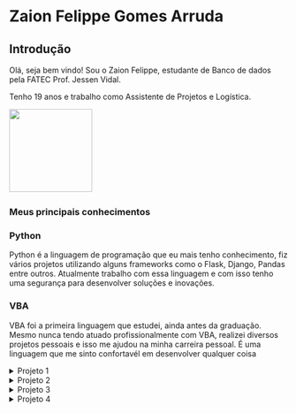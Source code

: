   # Zaion Felippe Gomes Arruda
  
  ## Introdução
  
  Olá, seja bem vindo! Sou o Zaion Felippe, estudante de Banco de dados pela FATEC Prof. Jessen Vidal. 
  
  Tenho 19 anos e trabalho como Assistente de Projetos e Logística. <br/>
  
  <img src="https://avatars.githubusercontent.com/u/81268185?v=4" height="150" width="150"/>
  
  ### Meus principais conhecimentos
  
  ### Python
  
  Python é a linguagem de programação que eu mais tenho conhecimento, fiz vários projetos utilizando alguns frameworks como o Flask, Django, Pandas entre outros.
  Atualmente trabalho com essa linguagem e com isso tenho uma segurança para desenvolver soluções e inovações.
  
  ### VBA 
  
  VBA foi a primeira linguagem que estudei, ainda antes da graduação. Mesmo nunca tendo atuado profissionalmente com VBA, realizei diversos projetos pessoais
  e isso me ajudou na minha carreira pessoal. É uma linguagem que me sinto confortavél em desenvolver qualquer coisa
  
  <details>
  
  <summary>Projeto 1</summary>
  
  # Projeto 1: 1º Semestre de 2021
  
  ### Parceiro Acadêmico
  FATEC São José dos Campos - Prof. Jessen Vidal
  
  ### Descrição do Projeto
  
Este projeto tem como objetivo criar um assistente virtual financeiro para ajudar pessoas a gerenciar melhor suas finanças pessoais. O assistente virtual será capaz de se comunicar com o usuário por meio de comandos de voz ou texto, e terá acesso a informações financeiras do usuário, como contas bancárias, cartões de crédito e investimentos.
  
  ### Tecnologias adotadas na solução
  ### <img src="https://github.com/devicons/devicon/blob/master/icons/python/python-original.svg" width="40" height="40"/> Python 
  Neste projeto de assistente virtual financeiro, a tecnologia Python foi utilizada como linguagem de programação para a criação do software. Python é uma linguagem de programação de alto nível, com sintaxe simples e de fácil leitura, que é amplamente utilizada no desenvolvimento de soluções tecnológicas. É uma escolha popular para desenvolvimento de assistentes virtuais, pois tem uma grande variedade de bibliotecas disponíveis para processamento de linguagem natural, reconhecimento de voz, acesso a APIs de serviços financeiros, dentre outras funcionalidades.
  
  ### Contribuições Pessoais
  O método de perfil de investidor é uma técnica usada no mercado financeiro para classificar investidores de acordo com seu apetite ao risco. Para o projeto do assistente virtual financeiro, desenvolvi uma abordagem para determinar o perfil de investidor do usuário com base em perguntas-chave que ajudam a avaliar o grau de aversão ou tolerância ao risco de cada indivíduo.

Essa abordagem foi implementada no código Python do assistente virtual financeiro, permitindo que o sistema avalie as respostas do usuário às perguntas e determine o perfil de investidor correspondente. Com base nessa informação, o assistente virtual pode fornecer sugestões de investimento adequadas ao perfil de risco do usuário e seus objetivos financeiros

<details>
	
<summary>Descobrindo seu perfil</summary>

```py

def perfil():
    result = 0
    sai_som('Você já fez sua reserva de emergência? ')
    p1 = str(input('')).upper()

    sai_som('Aceitaria riscos para maximizar ganhos? ')
    p2 = str(input('')).upper()

    sai_som('Tem a meta de guardar dinheiro para um futuro a longo prazo, como aposentadoria? ')
    p3 = str(input('')).upper()

    sai_som('Você tem experiência ou formação no mercado financeiro? ')
    p4 = str(input('')).upper()

    sai_som('Você já investe ou investiu nos últimos meses? ')
    p5 = str(input('')).upper()

    sai_som('Você conseguiria destinar de 10% a 15% do seu salario a investimentos? ')
    p6 = str(input('')).upper()


    if p1 == 'SIM':
        result +=2
    else:
        result +=1
    if p2 == 'SIM':
        result +=2
    else:
        result +=1
    if p3 == 'SIM':
        result +=2
    else:
        result +=1
    if p4 == 'SIM':
        result +=2
    else:
        result +=1
    if p5 == 'SIM':
        result +=2
    else:
        result +=1
    if p6 == 'SIM':
        result +=2
    else:
        result +=1


    if result <8:
        sai_som(f'Você é um investidor Iniciante pois sua pontuação foi de {result} pontos!')
    if result >= 8 and result <10:
        sai_som(f'Você é um investidor Pleno pois sua pontuação foi de {result} pontos!')
    if result >= 10:
        sai_som(f'Você é um investidor Experiente pois sua pontuação foi de {result} pontos!')

 ```
        
</details>

O usuário pode fornecer ao assistente virtual o ticker da empresa desejada e, com base nessas informações, o sistema irá buscar o código de ação correspondente.
Com essa funcionalidade, o usuário pode acessar facilmente informações atualizadas sobre empresas que deseja investir, tornando mais fácil e rápido tomar decisões financeiras informadas.

<details>

<summary>Buscando código de ação</summary>

  ```py
	def codigo():
	    sai_som('De qual empresa deseja saber o código de ação? ')
	    cod_acao = str(input('')).upper()

	    #Imprimi o valor e printa o código de ação
	    if cod_acao == ('NETFLIX'):
		sai_som('O código de ação dessa empresa é: NFLX34')

	    elif cod_acao == ('ITAU'):
		sai_som('O código de ação dessa empresa é: ITUB3F')

	    elif cod_acao == ('VALE'):
		sai_som('O código de ação dessa empresa é: VALE5')

	    elif cod_acao == ('PETROBRAS'):
		sai_som('O código de ação dessa empresa é: PETR4F')

	    elif cod_acao == ('FACEBOOK'):
		sai_som('O código de ação dessa empresa é: FB')
  ```
</details>
  
 ## Aprendizados Efetivos HS
 Eu aprendi a desenvolver em Python utilizando APIs, o que me permitiu criar soluções tecnológicas que interagem com serviços externos de maneira eficiente e confiável. API (Interface de Programação de Aplicativos) é um conjunto de rotinas, protocolos e ferramentas para construir software e aplicações que interagem com outros serviços. É uma maneira eficaz de integrar diferentes sistemas e plataformas, permitindo que desenvolvedores possam construir soluções tecnológicas complexas de maneira mais simples. Durante o meu aprendizado, tive a oportunidade de trabalhar com APIs disponíveis na web, como APIs de serviços financeiros, APIs de serviços de redes sociais, dentre outras. Aprendi a usar bibliotecas Python, como requests e urllib, para fazer requisições HTTP às APIs, processar as respostas e extrair as informações relevantes.Ao trabalhar com APIs em Python, pude desenvolver projetos que se beneficiam da integração com serviços externos, como por exemplo, o assistente virtual financeiro que descrevemos anteriormente. Foi possível acessar informações atualizadas de serviços financeiros, como cotações de ações e índices, e incorporá-las ao sistema do assistente virtual para fornecer recomendações personalizadas ao usuário.
A capacidade de integrar diferentes serviços em uma solução tecnológica é uma habilidade valiosa para qualquer desenvolvedor, e o conhecimento em Python e APIs é uma combinação poderosa para o desenvolvimento de soluções inovadoras e eficientes.

</details>

<details>

<summary>Projeto 2</summary>

  # Projeto 2: 2º Semestre de 2021
  
  ### Parceiro Acadêmico
  Necto Systems
  
   ### Descrição do Projeto
 A aplicação em questão tem como objetivo principal coletar métricas de um ou mais Sistemas Gerenciadores de Banco de Dados remotos, em intervalos regulares de tempo. Essas métricas incluem informações relevantes para o gerenciamento e manutenção desses sistemas, como por exemplo, uso de CPU, uso de memória, número de conexões, tempo de resposta, entre outras.

Ao coletar essas informações de forma periódica, a aplicação permite que o usuário tenha acesso a uma série histórica de dados, que pode ser utilizada para identificar padrões de uso, detectar problemas e avaliar o desempenho dos SGBDs ao longo do tempo. Com base nessas informações, o usuário poderá tomar decisões quanto à necessidade de manutenções, balanceamento e aumento de capacidade, bem como melhorias na infraestrutura (servidores), de forma a garantir a disponibilidade e a eficiência dos sistemas gerenciados pelo SGBD.

### Tecnologias adotadas na solução
### <img src="https://github.com/devicons/devicon/blob/master/icons/java/java-original.svg" width="40" height="40"/> Java  
	
Java é uma linguagem de programação amplamente utilizada no desenvolvimento de aplicativos corporativos. Uma das suas principais vantagens é a portabilidade, ou seja, o código escrito em Java pode ser executado em diferentes plataformas sem a necessidade de adaptações significativas.

Na aplicação em questão, a escolha da linguagem Java pode ter sido motivada por várias razões. Uma delas é a sua ampla disponibilidade de bibliotecas e frameworks para o desenvolvimento de aplicativos de coleta de dados e análise de métricas, o que pode ter acelerado o processo de desenvolvimento da aplicação.
 
### <img src="https://github.com/devicons/devicon/blob/master/icons/postgresql/postgresql-original.svg" width="40" height="40"/> PostgreSQL
	
a tecnologia PostgreSQL foi utilizada como o sistema gerenciador de banco de dados para armazenar e gerenciar as métricas coletadas pelos servidores remotos. O PostgreSQL é uma opção popular e avançada de sistema de gerenciamento de banco de dados relacional de código aberto, que oferece recursos avançados, incluindo suporte a SQL avançado, extensibilidade, replicação, transações e integridade referencial.

 ### Contribuições Pessoais
Responsável por desenvolver consultas SQL que permitiu a exibição do tamanho das tabelas e do banco de dados na aplicação. Esses itens foi identificado como uma das principais do projeto, ou seja, uma necessidade importante a ser atendida para a efetividade da ferramenta.

Por meio da sua consulta, os usuários da aplicação puderam obter informações precisas sobre o tamanho de cada tabela individualmente, permitindo uma melhor gestão do espaço em disco utilizado pelo sistema de gerenciamento de banco de dados.

<details>

<summary>Consulta SQL para retornar o tamanho da tabela</summary>

```

	String sql = "SELECT esquema, tabela,\r\n"
		+ "       pg_size_pretty(pg_relation_size(esq_tab)) AS tamanho,\r\n"
		+ "       pg_size_pretty(pg_total_relation_size(esq_tab)) AS tamanho_total\r\n"
		+ "  FROM (SELECT tablename AS tabela,\r\n"
		+ "               schemaname AS esquema,\r\n"
		+ "               schemaname||'.'||tablename AS esq_tab\r\n"
		+ "          FROM pg_catalog.pg_tables\r\n"
		+ "         WHERE schemaname NOT\r\n"
		+ "            IN ('pg_catalog', 'information_schema', 'pg_toast') ) AS x\r\n"
		+ " ORDER BY pg_total_relation_size(esq_tab) DESC;";
		
```
</details>

<details>

<summary>Consulta para retornar o tamanhao do banco de dados</summary>

	String sql = "SELECT pg_database.datname, pg_size_pretty(pg_database_size(pg_database.datname)) AS size FROM pg_database;";

</details>

## Aprendizados Efetivos HS
Durante o desenvolvimento do projeto, tive a oportunidade de aprender a utilizar um sistema de gerenciamento de banco de dados (SGBDs), a fim de coletar e manipular informações para a geração de séries históricas e métricas importantes para os usuários da aplicação.
Com essa experiência, aprimorei minhas habilidades em manipulação de dados em ambiente de banco de dados, desenvolvendo consultas SQL e outros comandos para obter informações específicas e relevantes. Além disso, também tive a oportunidade de conhecer ferramentas de gerenciamento de banco de dados, como o PostgreSQL, e aprender a utilizá-las de maneira efetiva. Com isso contribui para o desenvolvimento da aplicação, criando consultas e rotinas que permitiram a coleta de métricas importantes, tais como o tamanho das tabelas e do banco de dados
 
</details>

<details>

<summary>Projeto 3</summary>

  # Projeto 3: 3º Semestre de 2022
  
  ### Parceiro Acadêmico
  MidAll LTDA
  
  ### Descrição do Projeto
  
  A ideia é criar um mini motor de regras com uma interface onde as regras das promoções possam ser cadastradas e aplicadas no momento que os itens forem para o     
  carrinho de compras. Alguns exemplos de mecânicas: compre 2 produtos e tenha 10% de desconto. Na compra de 2 produtos, ganhe mais 1. Na compra de 3 produtos, 
  ganhe 50% de desconto no item de menor valor.
  
  ### Tecnologias adotadas na solução
  
  ### <img src="https://github.com/devicons/devicon/blob/master/icons/spring/spring-original.svg" width="40" height="40"/> Spring boot
  O funcionamento do e-commerce foi construído utilizando o Spring Boot.
  O Spring Boot é um framework Java open source que tem como objetivo facilitar esse processo em aplicações Java. Consequentemente, ele traz mais agilidade para o 
  processo de desenvolvimento, uma vez que devs conseguem reduzir o tempo gasto com as configurações iniciais.
  
  ### <img src="https://github.com/devicons/devicon/blob/master/icons/angularjs/angularjs-original.svg" width="40" height="40"/> Angular
  Para visualização da aplicação foi utilizado Angular.
  Angular é uma plataforma e framework para construção da interface de aplicações usando HTML, CSS e, principalmente, JavaScript, criada pelos desenvolvedores da 
  Google. Ele possui alguns elementos básicos que tornam essa construção interessante.
  
  ### <img src="https://github.com/devicons/devicon/blob/master/icons/sqlite/sqlite-original.svg" width="40" height="40"/> SQLite
  Para persistências dos dados foi utilizado o SQLite.
  SQLite é uma biblioteca em linguagem C que implementa um banco de dados SQL embutido. Programas que usam a biblioteca SQLite podem ter acesso a banco de dados SQL 
  sem executar um processo SGBD separado
  
  ### Contribuições Pessoais 
  
  Responsável por realizar integração do back-end com o front-end, enviando e recebendo requisções entre eles e criando as telas para melhor UX do cliente. 
  
  Por padrão do angular, utilizei o Observable para lidar com a variedade de operações assíncronas, chamando o módulo HTTP para com solicitações e respostas AJAX.
  Com um construtor utilizando dos métodos do HttpClient para inserir um novo cadastro de produto. Para a construnção utilizei o  Observable. No cadastro do  
  produto era necessário passar alguns parâmetros, como o disconto, nome, preço, descrição e informar a categoria do produto.
  
<details>

<summary>Observable</summary>

  ```js

  export class ProductsService {

  constructor(private http : HttpClient) { }

  insert( product : Product) : Observable<Product>{
    let obj = {
      "discount" : product.discount,
      "name" : product.name,
      "price" : product.price,
      "description" : product.description,
      "categories" : [
          {
              "id": product.categories
          }
      ]

    }
    return this.http.post<Product>('http://localhost:8080/products', obj)

  }
  }

  ```
  
</details>

<details>

<summary>Tela de cadastro de produtos</summary>

 <img src="https://github.com/ZaionKun/Bertoti_PP/blob/main/metodologiaPCT/img/products.png" width="600" height="300"/>
 
 Esta tela foi desenvolvida para permitir o registro de novos produtos no sistema. Nela, é possível preencher informações como nome, descrição, categoria e preço facilitando a inclusão e gerenciamento de novos itens no sistema.

</details>

<details>

<summary>Tela de listagem de produtos</summary>

 <img src="https://github.com/ZaionKun/Bertoti_PP/blob/main/metodologiaPCT/img/list_products.png" width="600" height="300"/>
 
 Com a finalidade de agilizar o gerenciamento dos produtos no sistema, implementei uma tela de listagem que possibilita a adição de promoções, a edição e exclusão  dos produtos cadastrados.

</details>

<details>

<summary>Tela de promoção</summary>

 <img src="https://github.com/ZaionKun/Bertoti_PP/blob/main/metodologiaPCT/img/promotion.png" width="600" height="300"/>
 
 Tendo os produtos, era necessário ter a opção para inserir uma promoção neles, dando alguns tipos de promoções 

</details>

<details>

<summary>Tela de carrinho de compras</summary>

 <img src="https://github.com/ZaionKun/Bertoti_PP/blob/main/metodologiaPCT/img/carrinho%20de%20compras.png" width="600" height="300"/>
 
Desenvolvi uma tela para refletir no carrinho de compras do usuário os produtos registrados juntamente com suas promoções, visando uma melhor experiência de compra

</details>
  
O processo de estudo e implementação do código em testes práticos necessitou de consultas à documentação oficial do Angular. Em poucas semanas, a implementação foi finalizada, realizando as etapas explicadas nos capítulos anteriores.

  ## Aprendizados Efetivos HS
  
  Neste projeto aprendi a mexer com Angular, consultando a documentação oficial da tecnologia consegui desenvolver o front-end do projeto. Com isso consegui           distinguir a velocidade de profundidade e velocidade em diferentes métodos de pesquisa e estudo. Diversos tutoriais estão disponíveis ensinando a realizar grande   partes das etapas de projetos deste tipo, e estes conteúdos possuem sua importância. Entretanto, a consulta na documentação das tecnologias se mostrou muito mais   completa, rápida e confiável do que qualquer fonte terceira. Experiência e aprendizado valiosos até hoje.
  Aprendi mais sobre arquitetura de software. Foi a primeira vez em que trabalhei de fato com uma aplicação frontend separada dos serviços chamados de "backend".     Por conta desta experiência, fui inserido a um novo nível de exigência para a contrução de um sistema web, tendo que me preocupar com o formato e conteúdo           específico das requisições possíveis de entrada no serviço desenvolvido.

  - Criação de API que se provê serviços e se comunica com outros aplicações: sei fazer com autonomia

  - Desenvolvimento de scripts em Angular: sei fazer com autonomia 
  
 </details>
 
<details>

<summary>Projeto 4</summary>

  # Projeto 4: 4º Semestre de 2022
  
 ### Parceiro Acadêmico
  Subiter
  
 ### Descrição do Projeto
 
 Temos um desafio de sincronização dos dados administrativos, financeiros e operacionais referentes aos serviços prestados pela empresa. A falta de organização dos    	dados acarreta lentidão para atender chamados, e confusão na interpretação dos indicadores comerciais e financeiros.

### Tecnologias adotadas na solução

### <img src="https://github.com/devicons/devicon/blob/master/icons/oracle/oracle-original.svg" width="40" height="40"/> Oracle cloud

O Oracle Cloud é uma tecnologia de banco de dados em nuvem desenvolvida pela Oracle Corporation, que oferece diversas vantagens para empresas que precisam de alta disponibilidade, escalabilidade e segurança em seus sistemas de gerenciamento de dados.

### <img src="https://github.com/devicons/devicon/blob/master/icons/spring/spring-original.svg" width="40" height="40"/> Spring boot

Spring Boot é um framework de código aberto para construção de aplicações em Java. Ele é projetado para simplificar o desenvolvimento de aplicativos com base em Spring Framework, fornecendo um conjunto de recursos e bibliotecas pré-configurados que permitem que os desenvolvedores criem aplicativos com rapidez e facilidade.

### <img src="https://github.com/devicons/devicon/blob/master/icons/vuejs/vuejs-original.svg" width="40" height="40"/> VueJs

Vue.js é um framework JavaScript flexível e reativo que ajuda os desenvolvedores a construir interfaces de usuário escaláveis e reutilizáveis, tornando o desenvolvimento de aplicativos mais eficiente e intuitivo.

### Contribuições Pessoais 

Responsável por criar o template inicial do VueJs com as configurações adequadas para o projeto. Autor das comunicações entre camadas e responsável de realizar algumas funcionalidades para melhorar a UX.

<details>

<summary>Imagens e código do template</summary>

</details>

## Aprendizados Efetivos HS
	
Além de aprender a trabalhar com o VueJs e a consultar a documentação oficial da tecnologia, também aprendi a importância de se dedicar a um estudo aprofundado para obter um conhecimento mais sólido e consistente. Embora tutoriais possam ser úteis, eles geralmente cobrem apenas as partes mais superficiais e básicas de um assunto. Ao se aprofundar na documentação da tecnologia, pude entender melhor as suas nuances e recursos mais avançados. Além disso, essa experiência me ensinou a importância de sempre buscar novos conhecimentos e se manter atualizado em relação às novas tecnologias e tendências de mercado. Com isso, consegui desenvolver um projeto mais completo e eficiente, além de ter adquirido habilidades valiosas para minha carreira profissional.

</details>
